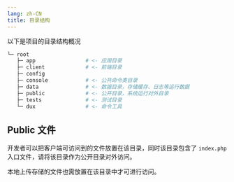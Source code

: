 ```yaml
---
lang: zh-CN
title: 目录结构
---
```


以下是项目的目录结构概况

```bash
└─ root
   ├─ app                # <- 应用目录
   ├─ client             # <- 前端目录
   ├─ config
   ├─ console            # <- 公共命令类目录
   ├─ data               # <- 数据目录，存储缓存、日志等运行数据
   ├─ public             # <- 公开目录，系统运行对外目录
   ├─ tests              # <- 测试目录
   └─ dux                # <- 命令工具
```

## Public 文件

开发者可以把客户端可访问到的文件放置在该目录，同时该目录包含了 `index.php` 入口文件，请将该目录作为公开目录对外访问。

本地上传存储的文件也需放置在该目录中才可进行访问。